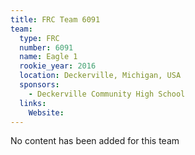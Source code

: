 ```yaml
---
title: FRC Team 6091
team:
  type: FRC
  number: 6091
  name: Eagle 1
  rookie_year: 2016
  location: Deckerville, Michigan, USA
  sponsors:
    - Deckerville Community High School
  links:
    Website: 
---
```

No content has been added for this team